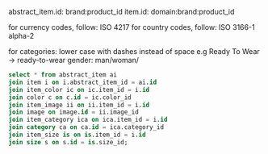 abstract_item.id: brand:product_id
item.id: domain:brand:product_id

for currency codes, follow: ISO 4217
for country codes, follow: ISO 3166-1 alpha-2

for categories: lower case with dashes instead of space e.g Ready To Wear -> ready-to-wear
gender: man/woman/

```sql
select * from abstract_item ai
join item i on i.abstract_item_id = ai.id
join item_color ic on ic.item_id = i.id
join color c on c.id = ic.color_id
join item_image ii on ii.item_id = i.id
join image on image.id = ii.image_id
join item_category ica on ica.item_id = i.id
join category ca on ca.id = ica.category_id
join item_size is on is.item_id = i.id
join size s on s.id = is.size_id;
```
